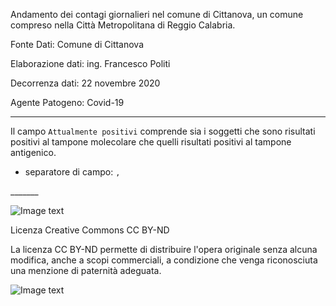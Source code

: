 
Andamento dei contagi giornalieri nel comune di Cittanova, un comune compreso nella Città Metropolitana di Reggio Calabria. 

Fonte Dati: Comune di Cittanova 

Elaborazione dati: ing. Francesco Politi

Decorrenza dati: 22 novembre 2020

Agente Patogeno: Covid-19


_______
Il campo `Attualmente positivi` comprende sia i soggetti che sono risultati positivi al tampone molecolare che quelli risultati positivi al tampone antigenico.

<ul>
<li>separatore di campo: <code>,</code></li>
</ul>
_______

![Image text](http://www.cittanovaonline.it/repository/logo_covid.png)

Licenza Creative Commons CC BY-ND

La licenza CC BY-ND permette di distribuire l'opera originale senza alcuna modifica, anche a scopi commerciali, a condizione che venga riconosciuta una menzione di paternità adeguata.

![Image text](http://www.cittanovaonline.it/repository/cc_by_nd.png)	


